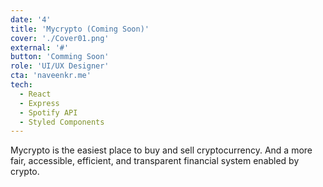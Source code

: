 ```yaml
---
date: '4'
title: 'Mycrypto (Coming Soon)'
cover: './Cover01.png'
external: '#'
button: 'Comming Soon'
role: 'UI/UX Designer'
cta: 'naveenkr.me'
tech:
  - React
  - Express
  - Spotify API
  - Styled Components
---
```


Mycrypto is the easiest place to buy and sell cryptocurrency. 
And a more fair, accessible, efficient, and transparent financial system enabled by crypto.
